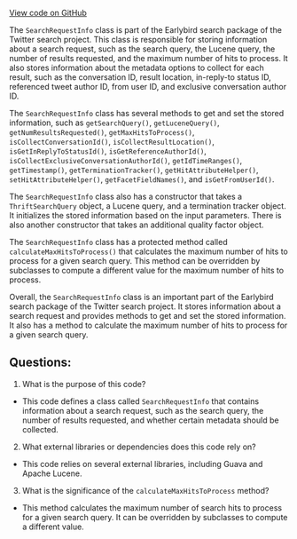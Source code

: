 [View code on GitHub](https://github.com/misbahsy/the-algorithm/src/java/com/twitter/search/earlybird/search/SearchRequestInfo.java)

The `SearchRequestInfo` class is part of the Earlybird search package of the Twitter search project. This class is responsible for storing information about a search request, such as the search query, the Lucene query, the number of results requested, and the maximum number of hits to process. It also stores information about the metadata options to collect for each result, such as the conversation ID, result location, in-reply-to status ID, referenced tweet author ID, from user ID, and exclusive conversation author ID. 

The `SearchRequestInfo` class has several methods to get and set the stored information, such as `getSearchQuery()`, `getLuceneQuery()`, `getNumResultsRequested()`, `getMaxHitsToProcess()`, `isCollectConversationId()`, `isCollectResultLocation()`, `isGetInReplyToStatusId()`, `isGetReferenceAuthorId()`, `isCollectExclusiveConversationAuthorId()`, `getIdTimeRanges()`, `getTimestamp()`, `getTerminationTracker()`, `getHitAttributeHelper()`, `setHitAttributeHelper()`, `getFacetFieldNames()`, and `isGetFromUserId()`. 

The `SearchRequestInfo` class also has a constructor that takes a `ThriftSearchQuery` object, a Lucene query, and a termination tracker object. It initializes the stored information based on the input parameters. There is also another constructor that takes an additional quality factor object. 

The `SearchRequestInfo` class has a protected method called `calculateMaxHitsToProcess()` that calculates the maximum number of hits to process for a given search query. This method can be overridden by subclasses to compute a different value for the maximum number of hits to process. 

Overall, the `SearchRequestInfo` class is an important part of the Earlybird search package of the Twitter search project. It stores information about a search request and provides methods to get and set the stored information. It also has a method to calculate the maximum number of hits to process for a given search query.
## Questions: 
 1. What is the purpose of this code?
- This code defines a class called `SearchRequestInfo` that contains information about a search request, such as the search query, the number of results requested, and whether certain metadata should be collected.

2. What external libraries or dependencies does this code rely on?
- This code relies on several external libraries, including Guava and Apache Lucene.

3. What is the significance of the `calculateMaxHitsToProcess` method?
- This method calculates the maximum number of search hits to process for a given search query. It can be overridden by subclasses to compute a different value.